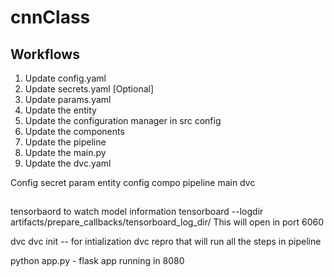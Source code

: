 # cnnClass
## Workflows

1. Update config.yaml
2. Update secrets.yaml [Optional]
3. Update params.yaml
4. Update the entity
5. Update the configuration manager in src config
6. Update the components
7. Update the pipeline 
8. Update the main.py
9. Update the dvc.yaml



Config
secret
param
entity
config
compo
pipeline
main
dvc



##

tensorbaord to watch model information
tensorboard --logdir artifacts/prepare_callbacks/tensorboard_log_dir/
This will open in port 6060

dvc 
dvc init -- for intialization
dvc repro that will run all the steps in pipeline

python app.py  - flask app running in 8080
